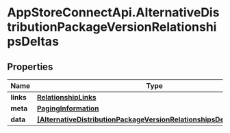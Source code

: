 # AppStoreConnectApi.AlternativeDistributionPackageVersionRelationshipsDeltas

## Properties

Name | Type | Description | Notes
------------ | ------------- | ------------- | -------------
**links** | [**RelationshipLinks**](RelationshipLinks.md) |  | [optional] 
**meta** | [**PagingInformation**](PagingInformation.md) |  | [optional] 
**data** | [**[AlternativeDistributionPackageVersionRelationshipsDeltasDataInner]**](AlternativeDistributionPackageVersionRelationshipsDeltasDataInner.md) |  | [optional] 


